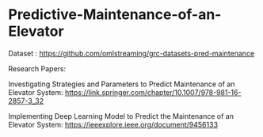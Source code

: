 # Predictive-Maintenance-of-an-Elevator

Dataset : https://github.com/omlstreaming/grc-datasets-pred-maintenance 

Research Papers:

Investigating Strategies and Parameters to Predict Maintenance of an Elevator System: https://link.springer.com/chapter/10.1007/978-981-16-2857-3_32

Implementing Deep Learning Model to Predict the Maintenance of an Elevator System: https://ieeexplore.ieee.org/document/9456133
